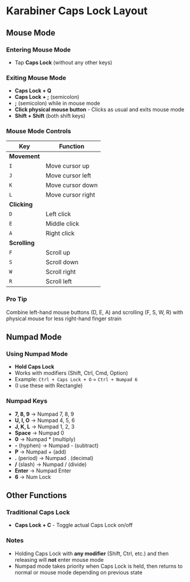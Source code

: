 
# Karabiner Caps Lock Layout

## Mouse Mode

### Entering Mouse Mode
- Tap **Caps Lock** (without any other keys)

### Exiting Mouse Mode
- **Caps Lock + Q**
- **Caps Lock + ;** (semicolon)
- **;** (semicolon) while in mouse mode
- **Click physical mouse button** - Clicks as usual and exits mouse mode
- **Shift + Shift** (both shift keys)

### Mouse Mode Controls

| Key | Function |
|-----|----------|
| **Movement** | |
| `I` | Move cursor up |
| `J` | Move cursor left |
| `K` | Move cursor down |
| `L` | Move cursor right |
| **Clicking** | |
| `D` | Left click |
| `E` | Middle click |
| `A` | Right click |
| **Scrolling** | |
| `F` | Scroll up |
| `S` | Scroll down |
| `W` | Scroll right |
| `R` | Scroll left |

### Pro Tip
Combine left-hand mouse buttons (D, E, A) and scrolling (F, S, W, R) with physical mouse for less right-hand finger strain

## Numpad Mode

### Using Numpad Mode
- **Hold Caps Lock**
- Works with modifiers (Shift, Ctrl, Cmd, Option)
- Example: `Ctrl + Caps Lock + O` = `Ctrl + Numpad 6`
- (I use these with Rectangle)

### Numpad Keys
- **7, 8, 9** → Numpad 7, 8, 9
- **U, I, O** → Numpad 4, 5, 6
- **J, K, L** → Numpad 1, 2, 3
- **Space** → Numpad 0
- **0** → Numpad * (multiply)
- **-** (hyphen) → Numpad - (subtract)
- **P** → Numpad + (add)
- **.** (period) → Numpad . (decimal)
- **/** (slash) → Numpad / (divide)
- **Enter** → Numpad Enter
- **6** → Num Lock

## Other Functions

### Traditional Caps Lock
- **Caps Lock + C** - Toggle actual Caps Lock on/off

### Notes
- Holding Caps Lock with **any modifier** (Shift, Ctrl, etc.) and then releasing will **not** enter mouse mode
- Numpad mode takes priority when Caps Lock is held, then returns to normal or mouse mode depending on previous state
